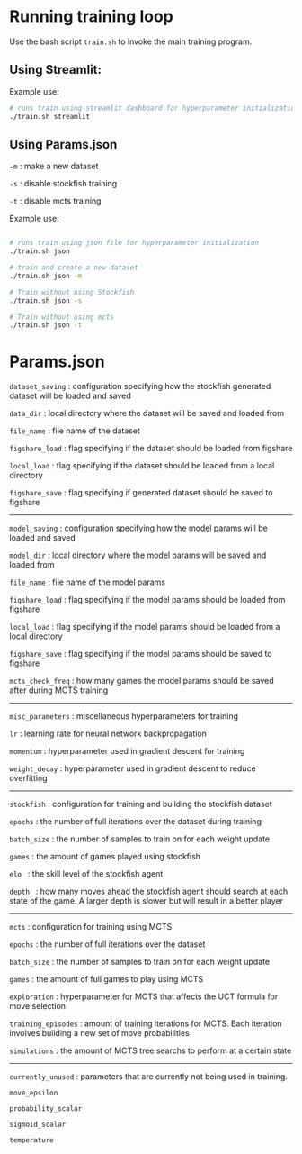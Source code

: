 # Running training loop
Use the bash script `train.sh` to invoke the main training program.

## Using Streamlit:

Example use:
```bash
# runs train using streamlit dashboard for hyperparameter initialization
./train.sh streamlit

```

## Using Params.json

`-m` : make a new dataset

`-s` : disable stockfish training

`-t` : disable mcts training

Example use:
```bash

# runs train using json file for hyperparameter initialization
./train.sh json

# train and create a new dataset
./train.sh json -m

# Train without using Stockfish
./train.sh json -s

# Train without using mcts
./train.sh json -t

```


# Params.json

`dataset_saving` : configuration specifying how the stockfish generated dataset will be loaded and saved

`data_dir` : local directory where the dataset will be saved and loaded from

`file_name` : file name of the dataset 

`figshare_load` : flag specifying if the dataset should be loaded from figshare

`local_load` : flag specifying if the dataset should be loaded from a local directory

`figshare_save` : flag specifying if generated dataset should be saved to figshare

---

`model_saving` : configuration specifying how the model params will be loaded and saved

`model_dir` : local directory where the model params will be saved and loaded from

`file_name` : file name of the model params

`figshare_load` : flag specifying if the model params should be loaded from figshare

`local_load` : flag specifying if the model params should be loaded from a local directory

`figshare_save` : flag specifying if the model params should be saved to figshare

`mcts_check_freq` : how many games the model params should be saved after during MCTS training 

---

`misc_parameters` : miscellaneous hyperparameters for training

`lr` : learning rate for neural network backpropagation

`momentum` : hyperparameter used in gradient descent for training

`weight_decay` : hyperparameter used in gradient descent to reduce overfitting

---

`stockfish` : configuration for training and building the stockfish dataset

`epochs` : the number of full iterations over the dataset during training

`batch_size` : the number of samples to train on for each weight update

`games` : the amount of games played using stockfish

`elo ` : the skill level of the stockfish agent

`depth ` : how many moves ahead the stockfish agent should search at each state of the game. A larger depth is slower but will result in a better player 

---

`mcts` : configuration for training using MCTS

`epochs` : the number of full iterations over the dataset 

`batch_size` :  the number of samples to train on for each weight update

`games` : the amount of full games to play using MCTS

`exploration` : hyperparameter for MCTS that affects the UCT formula for move selection

`training_episodes` :  amount of training iterations for MCTS. Each iteration involves building a new set of move probabilities

`simulations` : the amount of MCTS tree searchs to perform at a certain state

---

`currently_unused` : parameters that are currently not being used in training. 

`move_epsilon`

`probability_scalar` 

`sigmoid_scalar`  

`temperature` 